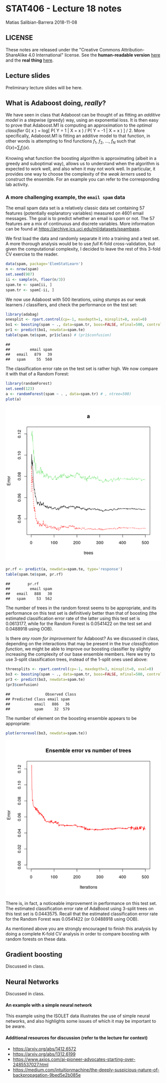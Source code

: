 STAT406 - Lecture 18 notes
================
Matias Salibian-Barrera
2018-11-08

LICENSE
-------

These notes are released under the "Creative Commons Attribution-ShareAlike 4.0 International" license. See the **human-readable version** [here](https://creativecommons.org/licenses/by-sa/4.0/) and the **real thing** [here](https://creativecommons.org/licenses/by-sa/4.0/legalcode).

Lecture slides
--------------

Preliminary lecture slides will be here.

What is Adaboost doing, *really*?
---------------------------------

We have seen in class that Adaboost can be thought of as fitting an *additive model* in a stepwise (greedy) way, using an exponential loss. It is then easy to prove that Adaboost.M1 is computing an approximation to the *optimal classifier* G( x ) = log\[ P( Y = 1 | X = x ) / P( Y = -1 | X = x ) \] / 2. More specifically, Adaboost.M1 is fitting an additive model to that function, in other words is attempting to find functions *f*<sub>1</sub>, *f*<sub>2</sub>, ..., *f*<sub>*N*</sub> such that *G*(*x*)=∑<sub>*i*</sub>*f*<sub>*i*</sub>(*x*).

Knowing what function the boosting algorithm is approximating (albeit in a greedy and suboptimal way), allows us to
understand when the algorithm is expected to work well, and also when it may not work well. In particular, it provides one way to choose the complexity of the *weak lerners* used to construct the ensemble. For an example you can refer to the corresponding lab activity.

### A more challenging example, the `email spam` data

The email spam data set is a relatively classic data set containing 57 features (potentially explanatory variables) measured on 4601 email messages. The goal is to predict whether an email is *spam* or not. The 57 features are a mix of continuous and discrete variables. More information can be found at <https://archive.ics.uci.edu/ml/datasets/spambase>.

We first load the data and randomly separate it into a training and a test set. A more thorough analysis would be to use *full* K-fold cross-validation, but given the computational complexity, I decided to leave the rest of this 3-fold CV exercise to the reader.

``` r
data(spam, package='ElemStatLearn')
n <- nrow(spam)
set.seed(987)
ii <- sample(n, floor(n/3))
spam.te <- spam[ii, ]
spam.tr <- spam[-ii, ]
```

We now use Adaboost with 500 iterations, using *stumps* as our weak learners / classifiers, and check the performance on the test set:

``` r
library(adabag)
onesplit <- rpart.control(cp=-1, maxdepth=1, minsplit=0, xval=0)
bo1 <- boosting(spam ~ ., data=spam.tr, boos=FALSE, mfinal=500, control=onesplit)
pr1 <- predict(bo1, newdata=spam.te)
table(spam.te$spam, pr1$class) # (pr1$confusion)
```

    ##        
    ##         email spam
    ##   email   879   39
    ##   spam     55  560

The classification error rate on the test set is rather high. We now compare it with that of a Random Forest:

``` r
library(randomForest)
set.seed(123) 
a <- randomForest(spam ~ . , data=spam.tr) # , ntree=500)
plot(a)
```

![](README_files/figure-markdown_github/spam.3-1.png)

``` r
pr.rf <- predict(a, newdata=spam.te, type='response')
table(spam.te$spam, pr.rf)
```

    ##        pr.rf
    ##         email spam
    ##   email   888   30
    ##   spam     53  562

The number of trees in the random forest seems to be appropriate, and its performance on this test set is definitively better than that of boosting (the estimated classification error rate of the latter using this test set is 0.0613177, while for the Random Forest is 0.0541422 on the test set and 0.0488918 using OOB).

Is there *any room for improvement* for Adaboost? As we discussed in class, depending on the interactions that may be present in the *true classification function*, we might be able to improve our boosting classifier by slightly increasing the complexity of our base ensemble members. Here we try to use 3-split classification trees, instead of the 1-split ones used above:

``` r
threesplits <- rpart.control(cp=-1, maxdepth=3, minsplit=0, xval=0)
bo3 <- boosting(spam ~ ., data=spam.tr, boos=FALSE, mfinal=500, control=threesplits)
pr3 <- predict(bo3, newdata=spam.te)
(pr3$confusion)
```

    ##                Observed Class
    ## Predicted Class email spam
    ##           email   886   36
    ##           spam     32  579

The number of element on the boosting ensemble appears to be appropriate:

``` r
plot(errorevol(bo3, newdata=spam.te))
```

![](README_files/figure-markdown_github/spam.5-1.png)

There is, in fact, a noticeable improvement in performance on this test set. The estimated classification error rate of AdaBoost using 3-split trees on this test set is 0.0443575. Recall that the estimated classification error rate for the Random Forest was 0.0541422 (or 0.0488918 using OOB).

As mentioned above you are strongly encouraged to finish this analysis by doing a complete K-fold CV analysis in order to compare boosting with random forests on these data.

Gradient boosting
-----------------

Discussed in class.

Neural Networks
---------------

Discussed in class.

#### An example with a simple neural network

This example using the ISOLET data illustrates the use of simple neural networks, and also highlights some issues of which it may be important to be aware.

#### Additional resources for discussion (refer to the lecture for context)

-   <https://arxiv.org/abs/1412.6572>
-   <https://arxiv.org/abs/1312.6199>
-   <https://www.axios.com/ai-pioneer-advocates-starting-over-2485537027.html>
-   <https://medium.com/intuitionmachine/the-deeply-suspicious-nature-of-backpropagation-9bed5e2b085e>
